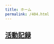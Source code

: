 ```yaml
---
title: ホーム
permalink: /404.html
---
```

<!--
[<img src="https://github.com/goodroot/hugo-classic/raw/master/images/partywizard.gif" style="max-width:15%;min-width:40px;float:right;" alt="Github repo" />](https://github.com/goodroot/hugo-classic)
-->
<script type="text/javascript" src="/js/count2.js" charset="utf-8"></script>
<script type="text/javascript" src="/js/count.js" charset="utf-8"></script>

<h2><p><a href="/post/">活動記録</a></p></h2>
